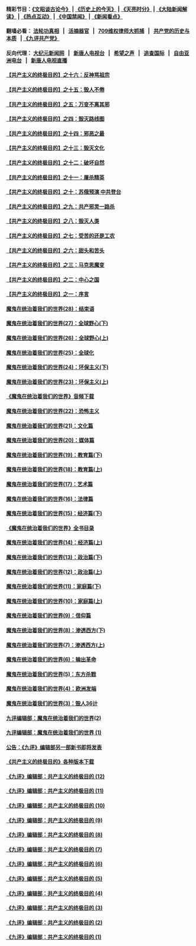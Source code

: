 #### 精彩节目：[《文昭谈古论今》](http://134.209.198.168/wenzhao) | [《历史上的今天》](http://134.209.198.168/today-in-history) | [《天亮时分》](http://134.209.198.168/tianliang) | [《大陆新闻解读》](http://134.209.198.168/ntdtv-comedy) | [《热点互动》](http://134.209.198.168/ntdtv-rdhd)  | [《中国禁闻》](http://134.209.198.168/ntdtv-news) | [《新闻看点》](http://134.209.198.168/news-insight) 

  #### 翻墙必看： [法轮功真相](http://134.209.198.168:10000/videos/truth.html) &nbsp;&nbsp;|&nbsp;&nbsp; [活摘器官](http://134.209.198.168:10000/videos/res/Organs/) &nbsp;&nbsp;|&nbsp;&nbsp; [709维权律师大抓捕](http://134.209.198.168:10000/videos/709/) &nbsp;&nbsp;|&nbsp;&nbsp; [共产党的历史与本质](http://134.209.198.168:10000/videos/ccp.html) &nbsp;&nbsp;| [《九评共产党》](http://134.209.198.168:10000/videos/jiuping/) 

#### 反向代理： [大纪元新闻网](http://134.209.198.168:10080/) &nbsp;&nbsp;|&nbsp;&nbsp; [新唐人电视台](http://134.209.198.168:8000/) &nbsp;&nbsp;|&nbsp;&nbsp; [希望之声](http://134.209.198.168:8200/) &nbsp;&nbsp;|&nbsp;&nbsp; [追查国际](http://134.209.198.168:10010/) &nbsp;&nbsp;|&nbsp;&nbsp; [自由亚洲电台](http://134.209.198.168:9800/) &nbsp;&nbsp;|&nbsp;&nbsp; [新唐人电视直播](http://134.209.198.168/) 

#### [【共产主义的终极目的】之十六：反神骂祖宗](../pages/nsc422/n11166798.md?t=04100337) 

#### [【共产主义的终极目的】之十五：毁人不倦](../pages/nsc422/n11166792.md?t=04100337) 

#### [【共产主义的终极目的】之五：万变不离其邪](../pages/nsc422/n11091285.md?t=04100337) 

#### [【共产主义的终极目的】之四：毁灭路线图](../pages/nsc422/n11086284.md?t=04100337) 

#### [【共产主义的终极目的】之十四：邪恶之最](../pages/nsc422/n11150249.md?t=04100337) 

#### [【共产主义的终极目的】之十三：毁灭文化](../pages/nsc422/n11135227.md?t=04100337) 

#### [【共产主义的终极目的】之十二：破坏自然](../pages/nsc422/n11135214.md?t=04100337) 

#### [【共产主义的终极目的】之十一：屠杀精英](../pages/nsc422/n11118442.md?t=04100337) 

#### [【共产主义的终极目的】之十：苏俄预演 中共登台](../pages/nsc422/n11118424.md?t=04100337) 

#### [【共产主义的终极目的】之九：共产邪灵一路杀](../pages/nsc422/n11114139.md?t=04100337) 

#### [【共产主义的终极目的】之八：毁灭人类](../pages/nsc422/n11108503.md?t=04100337) 

#### [【共产主义的终极目的】之七：受苦的还是工农](../pages/nsc422/n11101809.md?t=04100337) 

#### [【共产主义的终极目的】之六：甜头和苦头](../pages/nsc422/n11096971.md?t=04100337) 

#### [【共产主义的终极目的】之三：马克思魔变](../pages/nsc422/n11061941.md?t=04100337) 

#### [【共产主义的终极目的】之二：中心之国](../pages/nsc422/n11047728.md?t=04100337) 

#### [【共产主义的终极目的】之一：序言](../pages/nsc422/n11086077.md?t=04100337) 

#### [魔鬼在统治着我们的世界(28)：结束语](../pages/nsc422/n10936246.md?t=04100337) 

#### [魔鬼在统治着我们的世界(27)：全球野心(下)](../pages/nsc422/n10928319.md?t=04100337) 

#### [魔鬼在统治着我们的世界(26)：全球野心(上)](../pages/nsc422/n10900318.md?t=04100337) 

#### [魔鬼在统治着我们的世界(25)：全球化](../pages/nsc422/n10788205.md?t=04100337) 

#### [魔鬼在统治着我们的世界(24)：环保主义(下)](../pages/nsc422/n10695307.md?t=04100337) 

#### [魔鬼在统治着我们的世界(23)：环保主义(上)](../pages/nsc422/n10688613.md?t=04100337) 

#### [《魔鬼在统治着我们的世界》音频下载](../pages/nsc422/n10635553.md?t=04100337) 

#### [魔鬼在统治着我们的世界(22)：恐怖主义](../pages/nsc422/n10614727.md?t=04100337) 

#### [魔鬼在统治着我们的世界(21)：文化篇](../pages/nsc422/n10597706.md?t=04100337) 

#### [魔鬼在统治着我们的世界(20)：媒体篇](../pages/nsc422/n10586579.md?t=04100337) 

#### [魔鬼在统治着我们的世界(19)：教育篇(下)](../pages/nsc422/n10564808.md?t=04100337) 

#### [魔鬼在统治着我们的世界(18)：教育篇(上)](../pages/nsc422/n10526970.md?t=04100337) 

#### [魔鬼在统治着我们的世界(17)：艺术篇](../pages/nsc422/n10499093.md?t=04100337) 

#### [魔鬼在统治着我们的世界(16)：法律篇](../pages/nsc422/n10485969.md?t=04100337) 

#### [魔鬼在统治着我们的世界(15)：经济篇(下)](../pages/nsc422/n10469975.md?t=04100337) 

#### [《魔鬼在统治着我们的世界》全书目录](../pages/nsc422/n10464261.md?t=04100337) 

#### [魔鬼在统治着我们的世界(14)：经济篇(上)](../pages/nsc422/n10457370.md?t=04100337) 

#### [魔鬼在统治着我们的世界(13)：政治篇(下)](../pages/nsc422/n10448270.md?t=04100337) 

#### [魔鬼在统治着我们的世界(12)：政治篇(上)](../pages/nsc422/n10444576.md?t=04100337) 

#### [魔鬼在统治着我们的世界(11)：家庭篇(下)](../pages/nsc422/n10440961.md?t=04100337) 

#### [魔鬼在统治着我们的世界(10)：家庭篇(上)](../pages/nsc422/n10435448.md?t=04100337) 

#### [魔鬼在统治着我们的世界(9)：信仰篇](../pages/nsc422/n10432159.md?t=04100337) 

#### [魔鬼在统治着我们的世界(8)：渗透西方(下)](../pages/nsc422/n10429603.md?t=04100337) 

#### [魔鬼在统治着我们的世界(7)：渗透西方(上)](../pages/nsc422/n10426013.md?t=04100337) 

#### [魔鬼在统治着我们的世界(6)：输出革命](../pages/nsc422/n10421536.md?t=04100337) 

#### [魔鬼在统治着我们的世界(5)：东方杀戮](../pages/nsc422/n10417707.md?t=04100337) 

#### [魔鬼在统治着我们的世界(4)：欧洲发端](../pages/nsc422/n10414890.md?t=04100337) 

#### [魔鬼在统治着我们的世界(3)：毁人36计](../pages/nsc422/n10411583.md?t=04100337) 

#### [九评编辑部：魔鬼在统治着我们的世界(2)](../pages/nsc422/n10410036.md?t=04100337) 

#### [九评编辑部：魔鬼在统治着我们的世界 (1)](../pages/nsc422/n10406825.md?t=04100337) 

#### [公告：《九评》编辑部另一部新书即将发表](../pages/nsc422/n10405104.md?t=04100337) 

#### [《共产主义的终极目的》各种版本下载](../pages/nsc422/n10022138.md?t=04100337) 

#### [《九评》编辑部：共产主义的终极目的 (12)](../pages/nsc422/n9933272.md?t=04100337) 

#### [《九评》编辑部：共产主义的终极目的 (11)](../pages/nsc422/n9924973.md?t=04100337) 

#### [《九评》编辑部：共产主义的终极目的 (10)](../pages/nsc422/n9920883.md?t=04100337) 

#### [《九评》编辑部：共产主义的终极目的 (9)](../pages/nsc422/n9916363.md?t=04100337) 

#### [《九评》编辑部：共产主义的终极目的 (8)](../pages/nsc422/n9912488.md?t=04100337) 

#### [《九评》编辑部：共产主义的终极目的 (7)](../pages/nsc422/n9901176.md?t=04100337) 

#### [《九评》编辑部：共产主义的终极目的 (6)](../pages/nsc422/n9899359.md?t=04100337) 

#### [《九评》编辑部：共产主义的终极目的 (5)](../pages/nsc422/n9893174.md?t=04100337) 

#### [《九评》编辑部：共产主义的终极目的 (4)](../pages/nsc422/n9891246.md?t=04100337) 

#### [《九评》编辑部：共产主义的终极目的 (3)](../pages/nsc422/n9879879.md?t=04100337) 

#### [《九评》编辑部：共产主义的终极目的 (2)](../pages/nsc422/n9876205.md?t=04100337) 

#### [《九评》编辑部：共产主义的终极目的 (1)](../pages/nsc422/n9865857.md?t=04100337) 

